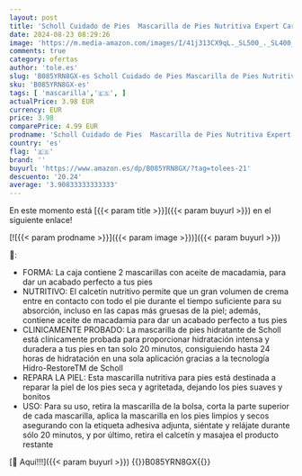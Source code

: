 ```yaml
---
layout: post
title: 'Scholl Cuidado de Pies  Mascarilla de Pies Nutritiva Expert Care  Hidratación Intensa y Duradera  Pack 2 Mascarillas'
date: 2024-08-23 08:29:26
image: 'https://m.media-amazon.com/images/I/41j313CX9qL._SL500_._SL400_.jpg'
comments: true
category: ofertas
author: 'tole.es'
slug: 'B085YRN8GX-es Scholl Cuidado de Pies Mascarilla de Pies Nutritiva Expert...'
sku: 'B085YRN8GX-es'
tags: [ 'mascarilla','🇪🇸', ]
actualPrice: 3.98 EUR
currency: EUR
price: 3.98
comparePrice: 4.99 EUR
prodname: 'Scholl Cuidado de Pies  Mascarilla de Pies Nutritiva Expert Care  Hidratación Intensa y Duradera  Pack 2 Mascarillas'
country: 'es'
flag: '🇪🇸'
brand: ''
buyurl: 'https://www.amazon.es/dp/B085YRN8GX/?tag=tolees-21'
descuento: '20.24'
average: '3.90833333333333'
---
```


En este momento está [{{< param title >}}]({{< param buyurl >}}) en el siguiente enlace!

[![{{< param prodname >}}]({{< param image >}})]({{< param buyurl >}})

🔎:

- FORMA: La caja contiene 2 mascarillas con aceite de macadamia, para dar un acabado perfecto a tus pies
- NUTRITIVO: El calcetín nutritivo permite que un gran volumen de crema entre en contacto con todo el pie durante el tiempo suficiente para su absorción, incluso en las capas más gruesas de la piel; además, contiene aceite de macadamia para dar un acabado perfecto a tus pies
- CLINICAMENTE PROBADO: La mascarilla de pies hidratante de Scholl está clínicamente probada para proporcionar hidratación intensa y duradera a tus pies en tan solo 20 minutos, consiguiendo hasta 24 horas de hidratación en una sola aplicación gracias a la tecnología Hidro-RestoreTM de Scholl
- REPARA LA PIEL: Esta mascarilla nutritiva para pies está destinada a reparar la piel de los pies seca y agritetada, dejando los pies suaves y bonitos
- USO: Para su uso, retira la mascarilla de la bolsa, corta la parte superior de cada mascarilla, aplica la mascarilla en los pies limpios y secos asegurando con la etiqueta adhesiva adjunta, siéntate y relájate durante sólo 20 minutos, y por último, retira el calcetín y masajea el producto restante

[🛒 Aquí!!!]({{< param buyurl >}})
{{<world>}}B085YRN8GX{{</world>}}
